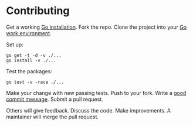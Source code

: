 # Contributing

Get a working [Go installation].
Fork the repo.
Clone the project into your [Go work environment].

  [Go installation]: http://golang.org/doc/install
  [Go work environment]: http://golang.org/doc/code.html

Set up:

```
go get -t -d -v ./...
go install -v ./...
```

Test the packages:

```
go test -v -race ./...
```

Make your change with new passing tests.
Push to your fork.
Write a [good commit message][commit].
Submit a pull request.

  [commit]: http://tbaggery.com/2008/04/19/a-note-about-git-commit-messages.html

Others will give feedback.
Discuss the code.
Make improvements.
A maintainer will merge the pull request.

